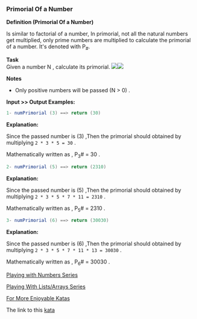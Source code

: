 ### Primorial Of a Number

**Definition (Primorial Of a Number)**

Is similar to factorial of a number, In primorial, not all the natural numbers get multiplied, only prime numbers are multiplied to calculate the primorial of a number. It's denoted with P<sub>#</sub>.

**Task**  
Given a number N , calculate its primorial. ![](https://i.imgur.com/mdX8dJP.png)![](https://i.imgur.com/mdX8dJP.png)

**Notes**
* Only positive numbers will be passed (N > 0) .

**Input >> Output Examples:**  
```java
1- numPrimorial (3) ==> return (30)
```
**Explanation:**

Since the passed number is (3) ,Then the primorial should obtained by multiplying `2 * 3 * 5 = 30` .

Mathematically written as , P<sub>3</sub># = 30 .
```java
2- numPrimorial (5) ==> return (2310)
```
**Explanation:**  

Since the passed number is (5) ,Then the primorial should obtained by multiplying `2 * 3 * 5 * 7 * 11 = 2310` .

Mathematically written as , P<sub>5</sub># = 2310 .
```java
3- numPrimorial (6) ==> return (30030)
```
**Explanation:**  

Since the passed number is (6) ,Then the primorial should obtained by multiplying `2 * 3 * 5 * 7 * 11 * 13 = 30030` .

Mathematically written as , P<sub>6</sub># = 30030 .

[Playing with Numbers Series](https://www.codewars.com/collections/playing-with-numbers)

[Playing With Lists/Arrays Series](https://www.codewars.com/collections/playing-with-lists-slash-arrays)

[For More Enjoyable Katas](http://www.codewars.com/users/MrZizoScream/authored)  

The link to this [kata](https://www.codewars.com/kata/primorial-of-a-number/java)

